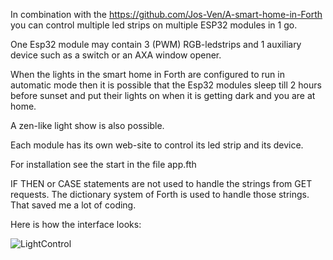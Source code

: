 In combination with the https://github.com/Jos-Ven/A-smart-home-in-Forth
you can control multiple led strips on multiple ESP32 modules in 1 go.

One Esp32 module may contain 3 (PWM) RGB-ledstrips and 1 auxiliary device such as a switch
or an AXA window opener.

When the lights in the smart home in Forth are configured to run in automatic mode then it is possible that the Esp32 modules sleep till 2 hours before sunset and
put their lights on when it is getting dark and you are at home.

A zen-like light show is also possible.

Each module has its own web-site to control its led strip and its device.

For installation see the start in the file app.fth

IF THEN or CASE statements are not used to handle the strings from GET requests.
The dictionary system of Forth is used to handle those strings.
That saved me a lot of coding.

Here is how the interface looks:

![LightControl](https://github.com/Jos-Ven/Cforth-apps-esp32/assets/47664564/eebb714d-2bd7-4f06-bc09-03ad5c3dd28d)

